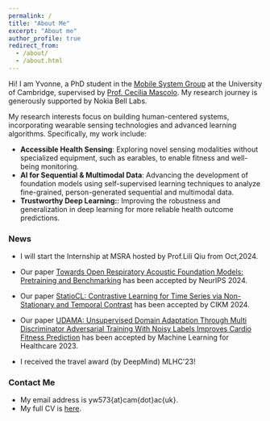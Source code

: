 ```yaml
---
permalink: /
title: "About Me"
excerpt: "About me"
author_profile: true
redirect_from: 
  - /about/
  - /about.html
---
```


Hi! I am Yvonne, a PhD student in the [Mobile System Group](https://mobile-systems.cl.cam.ac.uk/) at the University of Cambridge, supervised by [Prof. Cecilia Mascolo](https://www.cl.cam.ac.uk/~cm542/). My research journey is generously supported by Nokia Bell Labs.

My research interests focus on building human-centered systems, incorporating wearable sensing technologies and advanced learning algorithms. Specifically, my work include:
* **Accessible Health Sensing**: Exploring novel sensing modalities without specialized equipment, such as earables, to enable fitness and well-being monitoring.
* **AI for Sequential & Multimodal Data**: Advancing the development of foundation models using self-supervised learning techniques to analyze fine-grained, person-generated
sequential and multimodal data.
* **Trustworthy Deep Learning:**: Improving the robustness and generalization in deep learning for more reliable health outcome predictions.
### News
* I will start the Internship at MSRA hosted by Prof.Lili Qiu from Oct,2024.
* Our paper [Towards Open Respiratory Acoustic Foundation Models: Pretraining and Benchmarking]([https://dl.acm.org/doi/10.1145/3627673.3679732](https://arxiv.org/abs/2406.16148)) has been accepted by NeurIPS 2024.
* Our paper [StatioCL: Contrastive Learning for Time Series via Non-Stationary and Temporal Contrast](https://dl.acm.org/doi/10.1145/3627673.3679732) has been accepted by CIKM 2024.
* Our paper [UDAMA: Unsupervised Domain Adaptation Through Multi Discriminator Adversarial Training With Noisy Labels Improves Cardio Fitness Prediction](https://arxiv.org/abs/2307.16651) has been accepted by Machine Learning for Healthcare 2023.

* I received the travel award (by DeepMind) MLHC'23!

### Contact Me
* My email address is yw573{at}cam{dot}ac{uk}.
* My full CV is [here](https://yvonneywu.github.io/files/YvonneWu.pdf).
